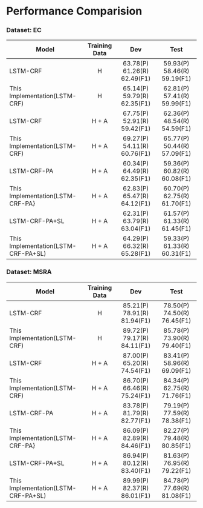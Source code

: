 # Performance Comparision

### Dataset: EC
Model|Training Data|Dev|Test
-|:-:|:-:|:-:
LSTM-CRF|H|63.78(P) 61.26(R) 62.49(F1)|59.93(P) 58.46(R) 59.19(F1)
This Implementation(LSTM-CRF)|H|65.14(P) 59.79(R) 62.35(F1)|62.81(P) 57.41(R) 59.99(F1)
LSTM-CRF|H + A|67.75(P) 52.91(R) 59.42(F1)|62.36(P) 48.54(R) 54.59(F1)
This Implementation(LSTM-CRF)|H + A|69.27(P) 54.11(R) 60.76(F1)|65.77(P) 50.44(R) 57.09(F1)
LSTM-CRF-PA|H + A|60.34(P) 64.49(R) 62.35(F1)|59.36(P) 60.82(R) 60.08(F1)
This Implementation(LSTM-CRF-PA}|H + A|62.83(P) 65.47(R) 64.12(F1)|60.70(P) 62.75(R) 61.70(F1)
LSTM-CRF-PA+SL|H + A|62.31(P) 63.79(R) 63.04(F1)|61.57(P) 61.33(R) 61.45(F1)
This Implementation(LSTM-CRF-PA+SL)|H + A|64.29(P) 66.32(R) 65.28(F1)|59.33(P) 61.33(R) 60.31(F1)

### Dataset: MSRA
Model|Training Data|Dev|Test
-|:-:|:-:|:-:
LSTM-CRF|H|85.21(P) 78.91(R) 81.94(F1)|78.50(P) 74.50(R) 76.45(F1)
This Implementation(LSTM-CRF)|H|89.72(P) 79.17(R) 84.11(F1)|85.78(P) 73.90(R) 79.40(F1)
LSTM-CRF|H + A|87.00(P) 65.20(R) 74.54(F1)|83.41(P) 58.96(R) 69.09(F1)
This Implementation(LSTM-CRF)|H + A|86.70(P) 66.46(R) 75.24(F1)|84.34(P) 62.75(R) 71.76(F1)
LSTM-CRF-PA|H + A|83.78(P) 81.79(R) 82.77(F1)|79.19(P) 77.59(R) 78.38(F1)
This Implementation(LSTM-CRF-PA}|H + A|86.09(P) 82.89(R) 84.46(F1)|82.27(P) 79.48(R) 80.85(F1)
LSTM-CRF-PA+SL|H + A|86.94(P) 80.12(R) 83.40(F1)|81.63(P) 76.95(R) 79.22(F1)
This Implementation(LSTM-CRF-PA+SL)|H + A|89.99(P) 82.37(R) 86.01(F1)|84.78(P) 77.69(R) 81.08(F1)
